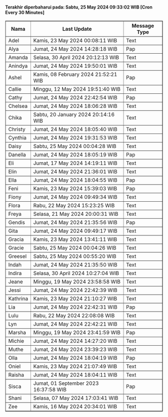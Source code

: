 #### Terakhir diperbaharui pada: Sabtu, 25 May 2024 09:33:02 WIB [Cron Every 30 Minutes]

<table border='1'><tr><th>Nama</th><th>Last Update</th><th>Message Type</th></tr><tr><td>Adel</td><td>Kamis, 23 May 2024 00:08:11 WIB</td><td>Text</td></tr><tr><td>Alya</td><td>Jumat, 24 May 2024 14:28:18 WIB</td><td>Pap</td></tr><tr><td>Amanda</td><td>Selasa, 30 April 2024 20:12:13 WIB</td><td>Text</td></tr><tr><td>Anindya</td><td>Jumat, 24 May 2024 19:50:01 WIB</td><td>Text</td></tr><tr><td>Ashel</td><td>Kamis, 08 February 2024 21:52:21 WIB</td><td>Pap</td></tr><tr><td>Callie</td><td>Minggu, 12 May 2024 19:51:40 WIB</td><td>Text</td></tr><tr><td>Cathy</td><td>Jumat, 24 May 2024 22:42:54 WIB</td><td>Pap</td></tr><tr><td>Chelsea</td><td>Jumat, 24 May 2024 18:06:28 WIB</td><td>Text</td></tr><tr><td>Chika</td><td>Sabtu, 20 January 2024 20:14:16 WIB</td><td>Text</td></tr><tr><td>Christy</td><td>Jumat, 24 May 2024 18:05:40 WIB</td><td>Text</td></tr><tr><td>Cynthia</td><td>Jumat, 24 May 2024 19:31:53 WIB</td><td>Text</td></tr><tr><td>Daisy</td><td>Sabtu, 25 May 2024 00:04:28 WIB</td><td>Text</td></tr><tr><td>Danella</td><td>Jumat, 24 May 2024 18:05:19 WIB</td><td>Pap</td></tr><tr><td>Eli</td><td>Jumat, 17 May 2024 14:19:11 WIB</td><td>Text</td></tr><tr><td>Elin</td><td>Jumat, 24 May 2024 21:36:01 WIB</td><td>Text</td></tr><tr><td>Ella</td><td>Jumat, 24 May 2024 18:04:55 WIB</td><td>Pap</td></tr><tr><td>Feni</td><td>Kamis, 23 May 2024 15:39:03 WIB</td><td>Pap</td></tr><tr><td>Fiony</td><td>Jumat, 24 May 2024 09:49:34 WIB</td><td>Text</td></tr><tr><td>Flora</td><td>Rabu, 22 May 2024 15:23:25 WIB</td><td>Text</td></tr><tr><td>Freya</td><td>Selasa, 21 May 2024 20:00:31 WIB</td><td>Text</td></tr><tr><td>Gendis</td><td>Jumat, 24 May 2024 21:35:56 WIB</td><td>Pap</td></tr><tr><td>Gita</td><td>Jumat, 24 May 2024 09:49:17 WIB</td><td>Text</td></tr><tr><td>Gracia</td><td>Kamis, 23 May 2024 13:41:11 WIB</td><td>Text</td></tr><tr><td>Gracie</td><td>Sabtu, 25 May 2024 00:04:26 WIB</td><td>Text</td></tr><tr><td>Greesel</td><td>Sabtu, 25 May 2024 00:55:20 WIB</td><td>Text</td></tr><tr><td>Indah</td><td>Jumat, 24 May 2024 21:35:50 WIB</td><td>Text</td></tr><tr><td>Indira</td><td>Selasa, 30 April 2024 10:27:04 WIB</td><td>Text</td></tr><tr><td>Jeane</td><td>Minggu, 19 May 2024 23:58:58 WIB</td><td>Text</td></tr><tr><td>Jessi</td><td>Jumat, 24 May 2024 22:42:39 WIB</td><td>Text</td></tr><tr><td>Kathrina</td><td>Kamis, 23 May 2024 21:10:27 WIB</td><td>Text</td></tr><tr><td>Lia</td><td>Jumat, 24 May 2024 22:42:31 WIB</td><td>Pap</td></tr><tr><td>Lulu</td><td>Rabu, 22 May 2024 22:08:08 WIB</td><td>Text</td></tr><tr><td>Lyn</td><td>Jumat, 24 May 2024 22:42:21 WIB</td><td>Text</td></tr><tr><td>Marsha</td><td>Minggu, 19 May 2024 23:41:59 WIB</td><td>Pap</td></tr><tr><td>Michie</td><td>Jumat, 24 May 2024 14:27:20 WIB</td><td>Text</td></tr><tr><td>Muthe</td><td>Jumat, 24 May 2024 23:39:23 WIB</td><td>Text</td></tr><tr><td>Olla</td><td>Jumat, 24 May 2024 18:04:19 WIB</td><td>Pap</td></tr><tr><td>Oniel</td><td>Kamis, 23 May 2024 21:07:49 WIB</td><td>Text</td></tr><tr><td>Raisha</td><td>Jumat, 24 May 2024 18:04:11 WIB</td><td>Text</td></tr><tr><td>Sisca</td><td>Jumat, 01 September 2023 16:37:58 WIB</td><td>Pap</td></tr><tr><td>Shani</td><td>Selasa, 07 May 2024 17:03:41 WIB</td><td>Text</td></tr><tr><td>Zee</td><td>Kamis, 16 May 2024 20:34:01 WIB</td><td>Text</td></tr></table>